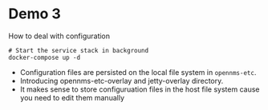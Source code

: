 # Demo 3

How to deal with configuration

```
# Start the service stack in background
docker-compose up -d
```

- Configuration files are persisted on the local file system in `opennms-etc`.
- Introducing opennms-etc-overlay and jetty-overlay directory.
- It makes sense to store configuruation files in the host file system cause you need to edit them manually
